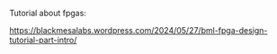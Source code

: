 Tutorial about fpgas:

https://blackmesalabs.wordpress.com/2024/05/27/bml-fpga-design-tutorial-part-intro/